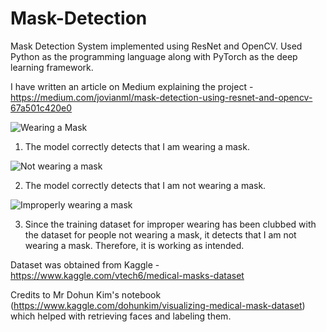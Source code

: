 # Mask-Detection
Mask Detection System implemented using ResNet and OpenCV. Used Python as the programming language along with PyTorch as the deep learning framework.

I have written an article on Medium explaining the project - https://medium.com/jovianml/mask-detection-using-resnet-and-opencv-67a501c420e0

![Wearing a Mask](https://github.com/Ajtambad/Mask-Detection/assets/33771353/073c0466-9883-4d2e-a055-010be0e33e9a) 

1) The model correctly detects that I am wearing a mask. 

![Not wearing a mask](https://github.com/Ajtambad/Mask-Detection/assets/33771353/d3178dbc-bca7-414a-85d8-15aab32ef993)

2) The model correctly detects that I am not wearing a mask. 

![Improperly wearing a mask](https://github.com/Ajtambad/Mask-Detection/assets/33771353/490c2e62-76da-4ca8-a4f1-a758d5d6a2ba)  

3) Since the training dataset for improper wearing has been clubbed with the dataset for people not wearing a mask, it detects that I am not wearing a mask. Therefore, it is working as intended.

Dataset was obtained from Kaggle - https://www.kaggle.com/vtech6/medical-masks-dataset 

Credits to Mr Dohun Kim's notebook (https://www.kaggle.com/dohunkim/visualizing-medical-mask-dataset) which helped with retrieving faces and labeling them. 
